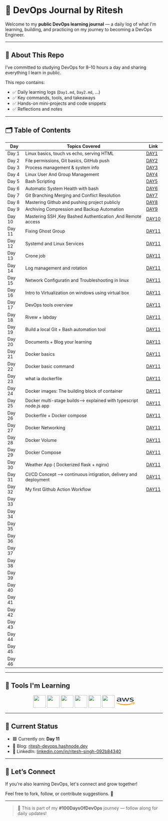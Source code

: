 # 📘 DevOps Journal by Ritesh

Welcome to my **public DevOps learning journal** — a daily log of what I'm learning, building, and practicing on my journey to becoming a DevOps Engineer.

---

## 🚀 About This Repo

I’ve committed to studying DevOps for 8–10 hours a day and sharing everything I learn in public.

This repo contains:
- ✅ Daily learning logs (`Day1.md`, `Day2.md`, ...)
- ✅ Key commands, tools, and takeaways
- ✅ Hands-on mini-projects and code snippets
- ✅ Reflections and notes

---

## 🗂️ Table of Contents

| Day | Topics Covered | Link |
|-----|----------------|------|
| Day 1 | Linux basics, touch vs echo, serving HTML | [DAY1](./Day1.md) |
| Day 2 | File permissions, Git basics, GitHub push | [DAY2](./Day2(1).md) |
| Day 3 | Process management & system info | [DAY3](./Day3.md) |
| Day 4 | Linux User And Group Management| [ DAY4](./day4.md) |
| Day 5 | Bash Scripting | [DAY5](./Day5.md)|
| Day 6 | Automatic System Health with bash | [DAY6](https://github.com/ritesh355/Devops-journal/tree/main/Day6)
| Day 7 | Git Branching Merging and Conflict Resolution | [DAY7](https://github.com/ritesh355/Devops-journal/blob/main/Day7.md)
| Day 8 | Mastering Github and pushing project publicly | [DAY8](https://github.com/ritesh355/Devops-journal/blob/main/Day8.md)
| Day 9 | Archiving Compression and Backup Automation | [DAY9](https://github.com/ritesh355/Devops-journal/blob/main/Day9.md)
| Day 10 | Mastering SSH ,Key Bashed Authentication ,And Remote access| [DAY10](https://github.com/ritesh355/Devops-journal/blob/main/Day10.md)
| Day 11 |Fixing Ghost Group| [DAY11]()
| Day 12 |Systemd and Linux Services|[DAY11]()
| Day 13 |Crone job|[DAY11]()
| Day 14 |Log  management and rotation|[DAY11]()
| Day 15 |Network Configuratin and Troubleshooting in linux|[DAY11]()
| Day 16 |Intro to Virtualization on windows using virtual box|[DAY11]()
| Day 17 |DevOps tools overview|[DAY11]()
| Day 18 |Rivew + labday|[DAY11]()
| Day 19 |Build a local Git + Bash automation tool|[DAY11]()
| Day 20 |Documents + Blog your learning|[DAY11]()
| Day 21 |Docker basics|[DAY11]()
| Day 22 |Docker basic command|[DAY11]()
| Day 23 |what ia dockerfile|[DAY11]()
| Day 24 |Docker images: The building block of container|[DAY11]()
| Day 25 |Docker multi-stage builds--> explained with typescript node.js app|[DAY11]()
| Day 26 |Dockerfile + Docker compose|[DAY11]()
| Day 27 |Docker Networking|[DAY11]()
| Day 28 |Docker Volume|[DAY11]()
| Day 29 |Docker Compose|[DAY11]()
| Day 30 |Weather App ( Dockerized flask + nginx) |[DAY11]()
| Day 31 |CI/CD Concept --> continuous intigration, delivery and deployment|[DAY11]()
| Day 32 |My first Github Action Workflow|[DAY11]()
| Day 33 |
| Day 34 |
| Day 35 |
| Day 36 |
| Day 37 |
| Day 38 |
| Day 39 |
| Day 40 |
| Day 41 |
| Day 42 |
| Day 43 |
| Day 44 |
| Day 45 |
| Day 46 |










---

## 🔧 Tools I'm Learning

<p align="center">
  <!-- DevOps & Cloud -->
  <img src="https://cdn.jsdelivr.net/gh/devicons/devicon/icons/linux/linux-original.svg" width="40" height="40" />
  <img src="https://cdn.jsdelivr.net/gh/devicons/devicon/icons/git/git-original.svg" width="40" height="40" />
  <img src="https://cdn.jsdelivr.net/gh/devicons/devicon/icons/github/github-original.svg" width="40" height="40" />
  <img src="https://cdn.jsdelivr.net/gh/devicons/devicon/icons/docker/docker-original.svg" width="40" height="40" />
  <img src="https://cdn.jsdelivr.net/gh/devicons/devicon/icons/jenkins/jenkins-original.svg" width="40" height="40" />
  <img src="https://cdn.jsdelivr.net/gh/devicons/devicon/icons/terraform/terraform-original.svg" width="40" height="40" />
  <img src="https://raw.githubusercontent.com/devicons/devicon/master/icons/amazonwebservices/amazonwebservices-original-wordmark.svg" width="60" height="40" alt="AWS logo"/>
  
</p>

---

## 📅 Current Status

- 🟩 Currently on: **Day 11**
- 📖 Blog: [ritesh-devops.hashnode.dev](https://ritesh-devops.hashnode.dev)
- 🔗 LinkedIn: [linkedin.com/in/ritesh-singh-092b84340](https://linkedin.com/in/ritesh-singh-092b84340)

---

## 🙌 Let’s Connect

If you're also learning DevOps, let's connect and grow together!

Feel free to fork, follow, or contribute suggestions. 💬

---

> 📌 This is part of my **#100DaysOfDevOps** journey — follow along for daily updates!

